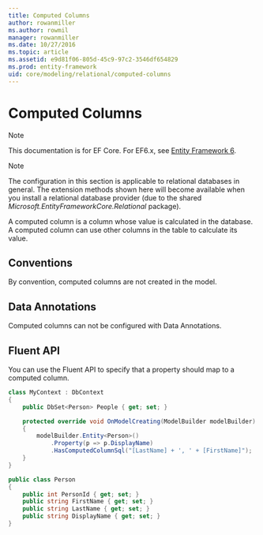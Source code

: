 ```yaml
---
title: Computed Columns
author: rowanmiller
ms.author: rowmil
manager: rowanmiller
ms.date: 10/27/2016
ms.topic: article
ms.assetid: e9d81f06-805d-45c9-97c2-3546df654829
ms.prod: entity-framework
uid: core/modeling/relational/computed-columns
---
```

# Computed Columns

> [!NOTE]
> This documentation is for EF Core. For EF6.x, see [Entity Framework 6](../../../ef6/index.md).

> [!NOTE]
> The configuration in this section is applicable to relational databases in general. The extension methods shown here will become available when you install a relational database provider (due to the shared *Microsoft.EntityFrameworkCore.Relational* package).

A computed column is a column whose value is calculated in the database. A computed column can use other columns in the table to calculate its value.

## Conventions

By convention, computed columns are not created in the model.

## Data Annotations

Computed columns can not be configured with Data Annotations.

## Fluent API

You can use the Fluent API to specify that a property should map to a computed column.

<!-- [!code-csharp[Main](samples/core/relational/Modeling/FluentAPI/Samples/Relational/ComputedColumn.cs?highlight=9)] -->
````csharp
class MyContext : DbContext
{
    public DbSet<Person> People { get; set; }

    protected override void OnModelCreating(ModelBuilder modelBuilder)
    {
        modelBuilder.Entity<Person>()
            .Property(p => p.DisplayName)
            .HasComputedColumnSql("[LastName] + ', ' + [FirstName]");
    }
}

public class Person
{
    public int PersonId { get; set; }
    public string FirstName { get; set; }
    public string LastName { get; set; }
    public string DisplayName { get; set; }
}
````
